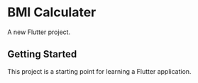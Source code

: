 # BMI Calculater

A new Flutter project.

## Getting Started

This project is a starting point for learning a Flutter application.

